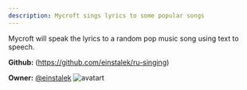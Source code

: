 ```yaml
---
description: Mycroft sings lyrics to some popular songs
---
```

Mycroft will speak the lyrics to a random pop music song using text to speech.

**Github:** (https://github.com/einstalek/ru-singing)

**Owner:** [@einstalek](https://github.com/einstalek) ![avatart](https://avatars1.githubusercontent.com/u/20370264?v=4)

